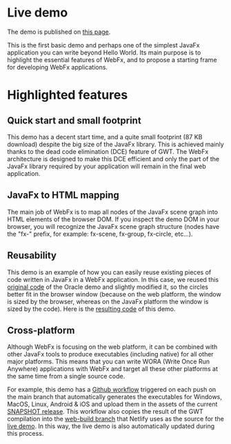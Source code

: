 # Live demo

The demo is published on [this page][demo-live-link].

This is the first basic demo and perhaps one of the simplest JavaFx application you can write beyond Hello World.
Its main purpose is to highlight the essential features of WebFx, and to propose a starting frame for developing WebFx applications.

# Highlighted features

## Quick start and small footprint

This demo has a decent start time, and a quite small footprint (87 KB download) despite the big size of the JavaFx library.
This is achieved mainly thanks to the dead code elimination (DCE) feature of GWT.
The WebFx architecture is designed to make this DCE efficient and only the part of the JavaFx library required by your application will remain in the final web application. 

## JavaFx to HTML mapping

The main job of WebFx is to map all nodes of the JavaFx scene graph into HTML elements of the browser DOM.
If you inspect the demo DOM in your browser, you will recognize the JavaFx scene graph structure
(nodes have the "fx-" prefix, for example: fx-scene, fx-group, fx-circle, etc...).

## Reusability

This demo is an example of how you can easily reuse existing pieces of code written in JavaFx in a WebFx application.
In this case, we reused this [original code][oracle-source-link] of the Oracle demo and slightly modified it, so the circles better fit in the browser window
(because on the web platform, the window is sized by the browser, whereas on the JavaFx platform the window is sized by the code).
Here is the [resulting code][demo-source-link] of this demo.

## Cross-platform

Although WebFx is focusing on the web platform, it can be combined with other JavaFx tools to produce executables (including native) for all other major platforms.
This means that you can write WORA (Write Once Run Anywhere) applications with WebFx and target all these other platforms at the same time from a single source code.

For example, this demo has a [Github workflow][demo-workflow-link] triggered on each push on the main branch that automatically generates the executables for Windows, MacOS, Linux, Android & iOS and upload them in the assets of the current [SNAPSHOT release][demo-snapshot-release-link].
This workflow also copies the result of the GWT compilation into the [web-build branch][demo-web-build-branch-link] that Netlify uses as the source for the [live demo][demo-live-link].
In this way, the live demo is also automatically updated during this process. 

[demo-live-link]: https://colorfulcircles.webfx-project.org
[demo-source-link]: https://github.com/webfx-project/webfx-demo-colorfulcircles/blob/main/webfx-demo-colorfulcircles-application/src/main/java/webfx/demo/colorfulcircles/ColorfulCircles.java
[oracle-source-link]: https://docs.oracle.com/javafx/2/get_started/ColorfulCircles.java.html
[demo-workflow-link]: https://github.com/webfx-project/webfx-demo-colorfulcircles/blob/main/.github/workflows/builds.yml
[demo-snapshot-release-link]: https://github.com/webfx-project/webfx-demo-colorfulcircles/releases/tag/SNAPSHOT
[demo-web-build-branch-link]: https://github.com/webfx-project/webfx-demo-colorfulcircles/tree/web-build